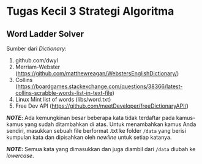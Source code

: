 # Tugas Kecil 3 Strategi Algoritma
## Word Ladder Solver

Sumber dari _Dictionary_:
1. github.com/dwyl
2. Merriam-Webster (https://github.com/matthewreagan/WebstersEnglishDictionary/)
3. Collins (https://boardgames.stackexchange.com/questions/38366/latest-collins-scrabble-words-list-in-text-file)
4. Linux Mint list of words (libs/word.txt)
5. Free Dev API (https://github.com/meetDeveloper/freeDictionaryAPI/)

**_NOTE_:**
Ada kemungkinan besar beberapa kata tidak terdaftar pada kamus-kamus yang sudah ditambahkan di atas. Untuk menambahkan kamus Anda sendiri,
masukkan sebuah file berformat .txt ke folder `/data` yang berisi kumpulan kata dan dipisahkan oleh _newline_ untuk setiap katanya.

**_NOTE_:**
Semua kata yang dimasukkan dan juga diambil dari `/data` diubah  ke _lowercase_.